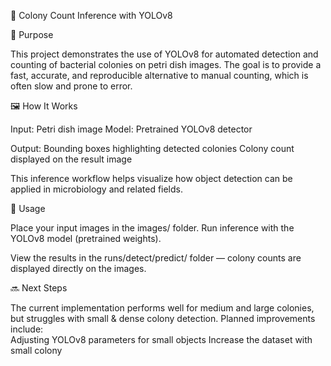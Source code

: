 🧫 Colony Count Inference with YOLOv8


📌 Purpose

This project demonstrates the use of YOLOv8 for automated detection and counting of bacterial colonies on petri dish images.
The goal is to provide a fast, accurate, and reproducible alternative to manual counting, which is often slow and prone to error.

🖼️ How It Works

Input: Petri dish image
Model: Pretrained YOLOv8 detector

Output:
Bounding boxes highlighting detected colonies
Colony count displayed on the result image

This inference workflow helps visualize how object detection can be applied in microbiology and related fields.

🚀 Usage

Place your input images in the images/ folder.
Run inference with the YOLOv8 model (pretrained weights).

View the results in the runs/detect/predict/ folder — colony counts are displayed directly on the images.

🔜 Next Steps

The current implementation performs well for medium and large colonies, but struggles with small & dense colony detection.
Planned improvements include:  
Adjusting YOLOv8 parameters for small objects
Increase the dataset with small colony





